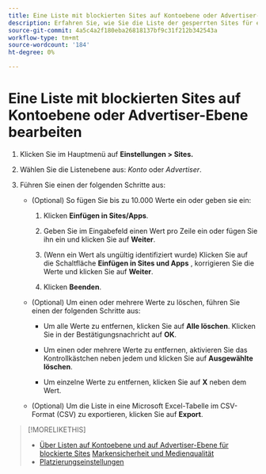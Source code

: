 ```yaml
---
title: Eine Liste mit blockierten Sites auf Kontoebene oder Advertiser-Ebene bearbeiten
description: Erfahren Sie, wie Sie die Liste der gesperrten Sites für ein Konto oder einen Advertiser verwalten.
source-git-commit: 4a5c4a2f180eba26818137bf9c31f212b342543a
workflow-type: tm+mt
source-wordcount: '184'
ht-degree: 0%

---
```


# Eine Liste mit blockierten Sites auf Kontoebene oder Advertiser-Ebene bearbeiten

1. Klicken Sie im Hauptmenü auf **Einstellungen > Sites.**

1. Wählen Sie die Listenebene aus: *Konto* oder *Advertiser*.

1. Führen Sie einen der folgenden Schritte aus:

   * (Optional) So fügen Sie bis zu 10.000 Werte ein oder geben sie ein:

      1. Klicken **Einfügen in Sites/Apps**.

      1. Geben Sie im Eingabefeld einen Wert pro Zeile ein oder fügen Sie ihn ein und klicken Sie auf **Weiter**.

      1. (Wenn ein Wert als ungültig identifiziert wurde) Klicken Sie auf die Schaltfläche **Einfügen in Sites und Apps** , korrigieren Sie die Werte und klicken Sie auf **Weiter**.

      1. Klicken **Beenden**.
   * (Optional) Um einen oder mehrere Werte zu löschen, führen Sie einen der folgenden Schritte aus:

      * Um alle Werte zu entfernen, klicken Sie auf **Alle löschen**. Klicken Sie in der Bestätigungsnachricht auf **OK**.

      * Um einen oder mehrere Werte zu entfernen, aktivieren Sie das Kontrollkästchen neben jedem und klicken Sie auf **Ausgewählte löschen**.

      * Um einzelne Werte zu entfernen, klicken Sie auf **X** neben dem Wert.
   * (Optional) Um die Liste in eine Microsoft Excel-Tabelle im CSV-Format (CSV) zu exportieren, klicken Sie auf **Export**.



>[!MORELIKETHIS]
>
>* [Über Listen auf Kontoebene und auf Advertiser-Ebene für blockierte Sites](/help/dsp/admin/blocked-sites-list-about.md)
   > [Markensicherheit und Medienqualität](/help/dsp/introduction/features/brand-safety-media-quality.md)
>* [Platzierungseinstellungen](/help/dsp/campaign-management/placements/placement-settings.md)

